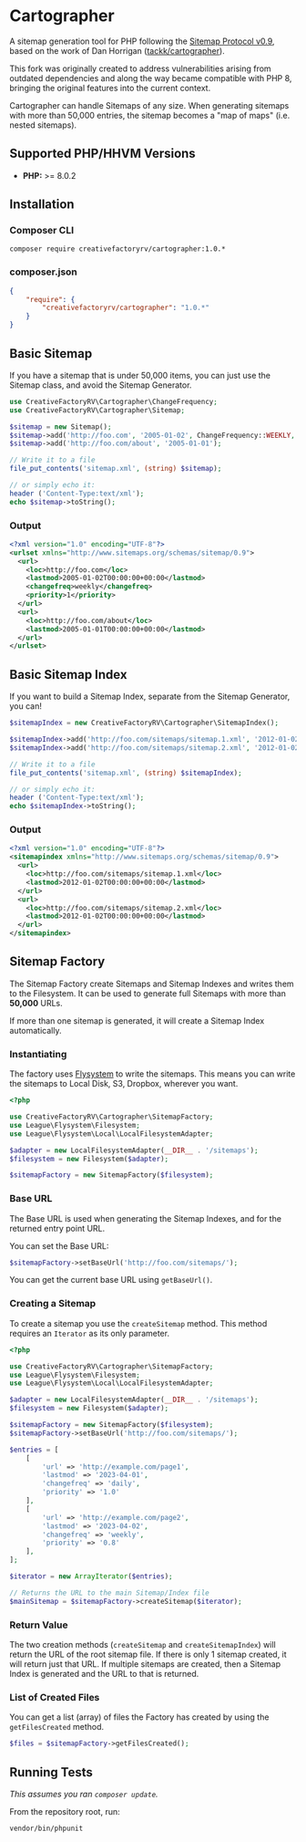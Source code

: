 # Cartographer

A sitemap generation tool for PHP following the [Sitemap Protocol v0.9](http://www.sitemaps.org/protocol.html), based on the work of Dan Horrigan ([tackk/cartographer](https://github.com/tackk/cartographer)).

This fork was originally created to address vulnerabilities arising from outdated dependencies and along the way became compatible with PHP 8, bringing the original features into the current context.

Cartographer can handle Sitemaps of any size.  When generating sitemaps with more than 50,000
entries, the sitemap becomes a "map of maps" (i.e. nested sitemaps).

## Supported PHP/HHVM Versions

* **PHP:** >= 8.0.2

## Installation

### Composer CLI

```
composer require creativefactoryrv/cartographer:1.0.*
```

### composer.json

``` json
{
    "require": {
        "creativefactoryrv/cartographer": "1.0.*"
    }
}
```

## Basic Sitemap

If you have a sitemap that is under 50,000 items, you can just use the Sitemap class, and avoid the Sitemap
Generator.

``` php
use CreativeFactoryRV\Cartographer\ChangeFrequency;
use CreativeFactoryRV\Cartographer\Sitemap;

$sitemap = new Sitemap();
$sitemap->add('http://foo.com', '2005-01-02', ChangeFrequency::WEEKLY, 1.0);
$sitemap->add('http://foo.com/about', '2005-01-01');

// Write it to a file
file_put_contents('sitemap.xml', (string) $sitemap);

// or simply echo it:
header ('Content-Type:text/xml');
echo $sitemap->toString();
```

### Output

``` xml
<?xml version="1.0" encoding="UTF-8"?>
<urlset xmlns="http://www.sitemaps.org/schemas/sitemap/0.9">
  <url>
    <loc>http://foo.com</loc>
    <lastmod>2005-01-02T00:00:00+00:00</lastmod>
    <changefreq>weekly</changefreq>
    <priority>1</priority>
  </url>
  <url>
    <loc>http://foo.com/about</loc>
    <lastmod>2005-01-01T00:00:00+00:00</lastmod>
  </url>
</urlset>
```

## Basic Sitemap Index

If you want to build a Sitemap Index, separate from the Sitemap Generator, you can!

``` php
$sitemapIndex = new CreativeFactoryRV\Cartographer\SitemapIndex();

$sitemapIndex->add('http://foo.com/sitemaps/sitemap.1.xml', '2012-01-02');
$sitemapIndex->add('http://foo.com/sitemaps/sitemap.2.xml', '2012-01-02');

// Write it to a file
file_put_contents('sitemap.xml', (string) $sitemapIndex);

// or simply echo it:
header ('Content-Type:text/xml');
echo $sitemapIndex->toString();
```

### Output

``` xml
<?xml version="1.0" encoding="UTF-8"?>
<sitemapindex xmlns="http://www.sitemaps.org/schemas/sitemap/0.9">
  <url>
    <loc>http://foo.com/sitemaps/sitemap.1.xml</loc>
    <lastmod>2012-01-02T00:00:00+00:00</lastmod>
  </url>
  <url>
    <loc>http://foo.com/sitemaps/sitemap.2.xml</loc>
    <lastmod>2012-01-02T00:00:00+00:00</lastmod>
  </url>
</sitemapindex>
```

## Sitemap Factory

The Sitemap Factory create Sitemaps and Sitemap Indexes and writes them to the Filesystem.
It can be used to generate full Sitemaps with more than **50,000** URLs.

If more than one sitemap is generated, it will create a Sitemap Index automatically.

### Instantiating

The factory uses [Flysystem](http://flysystem.thephpleague.com/) to write the sitemaps.  This
means you can write the sitemaps to Local Disk, S3, Dropbox, wherever you want.

``` php
<?php

use CreativeFactoryRV\Cartographer\SitemapFactory;
use League\Flysystem\Filesystem;
use League\Flysystem\Local\LocalFilesystemAdapter;

$adapter = new LocalFilesystemAdapter(__DIR__ . '/sitemaps');
$filesystem = new Filesystem($adapter);

$sitemapFactory = new SitemapFactory($filesystem);
```

### Base URL

The Base URL is used when generating the Sitemap Indexes, and for the returned entry point URL.

You can set the Base URL:

``` php
$sitemapFactory->setBaseUrl('http://foo.com/sitemaps/');
```

You can get the current base URL using `getBaseUrl()`.

### Creating a Sitemap

To create a sitemap you use the `createSitemap` method.  This method requires an `Iterator` as
its only parameter.

``` php
<?php

use CreativeFactoryRV\Cartographer\SitemapFactory;
use League\Flysystem\Filesystem;
use League\Flysystem\Local\LocalFilesystemAdapter;

$adapter = new LocalFilesystemAdapter(__DIR__ . '/sitemaps');
$filesystem = new Filesystem($adapter);

$sitemapFactory = new SitemapFactory($filesystem);
$sitemapFactory->setBaseUrl('http://foo.com/sitemaps/');

$entries = [
    [
        'url' => 'http://example.com/page1',
        'lastmod' => '2023-04-01',
        'changefreq' => 'daily',
        'priority' => '1.0'
    ],
    [
        'url' => 'http://example.com/page2',
        'lastmod' => '2023-04-02',
        'changefreq' => 'weekly',
        'priority' => '0.8'
    ],
];

$iterator = new ArrayIterator($entries);

// Returns the URL to the main Sitemap/Index file
$mainSitemap = $sitemapFactory->createSitemap($iterator);
```

### Return Value

The two creation methods (`createSitemap` and `createSitemapIndex`) will return the URL
of the root sitemap file.  If there is only 1 sitemap created, it will return just that URL.
If multiple sitemaps are created, then a Sitemap Index is generated and the URL to that is returned.

### List of Created Files

You can get a list (array) of files the Factory has created by using the `getFilesCreated` method.

``` php
$files = $sitemapFactory->getFilesCreated();
```

## Running Tests

*This assumes you ran `composer update`.*

From the repository root, run:

```
vendor/bin/phpunit
```
